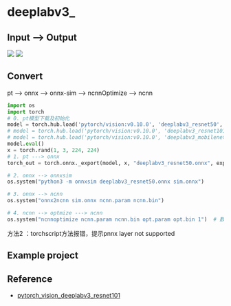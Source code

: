 # deeplabv3_

## Input --> Output

![](https://pytorch.org/assets/images/deeplab1.png)
![](https://pytorch.org/assets/images/deeplab2.png)

## Convert

pt --> onnx --> onnx-sim --> ncnnOptimize --> ncnn

```python
import os
import torch
# 0. pt模型下载及初始化
model = torch.hub.load('pytorch/vision:v0.10.0', 'deeplabv3_resnet50', pretrained=True)
# model = torch.hub.load('pytorch/vision:v0.10.0', 'deeplabv3_resnet101', pretrained=True)
# model = torch.hub.load('pytorch/vision:v0.10.0', 'deeplabv3_mobilenet_v3_large', pretrained=True)
model.eval()
x = torch.rand(1, 3, 224, 224)
# 1. pt ---> onnx
torch_out = torch.onnx._export(model, x, "deeplabv3_resnet50.onnx", export_params=True)

# 2. onnx --> onnxsim
os.system("python3 -m onnxsim deeplabv3_resnet50.onnx sim.onnx")

# 3. onnx --> ncnn
os.system("onnx2ncnn sim.onnx ncnn.param ncnn.bin")

# 4. ncnn --> optmize ---> ncnn
os.system("ncnnoptimize ncnn.param ncnn.bin opt.param opt.bin 1")  # 数字0 代表fp32 ；1代表fp16
```

方法2 ：torchscript方法报错，提示pnnx layer not supported



## Example project


## Reference

- [pytorch_vision_deeplabv3_resnet101](https://pytorch.org/hub/pytorch_vision_deeplabv3_resnet101/)


